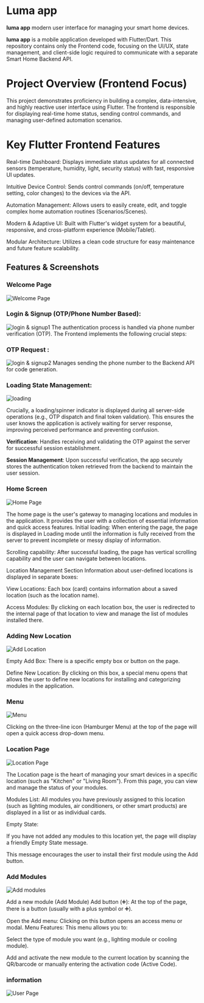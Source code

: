 # Luma app

**luma app** modern user interface for managing your smart home devices.

**luma app** is a mobile application developed with Flutter/Dart. This repository contains only the Frontend code, focusing on the UI/UX, state management, and client-side logic required to communicate with a separate Smart Home Backend API.

# Project Overview (Frontend Focus)

This project demonstrates proficiency in building a complex, data-intensive, and highly reactive user interface using Flutter. The frontend is responsible for displaying real-time home status, sending control commands, and managing user-defined automation scenarios.

# Key Flutter Frontend Features

Real-time Dashboard: Displays immediate status updates for all connected sensors (temperature, humidity, light, security status) with fast, responsive UI updates.

Intuitive Device Control: Sends control commands (on/off, temperature setting, color changes) to the devices via the API.

Automation Management: Allows users to easily create, edit, and toggle complex home automation routines (Scenarios/Scenes).

Modern & Adaptive UI: Built with Flutter's widget system for a beautiful, responsive, and cross-platform experience (Mobile/Tablet).

Modular Architecture: Utilizes a clean code structure for easy maintenance and future feature scalability.

## Features & Screenshots

### Welcome Page
![Welcome Page](https://raw.githubusercontent.com/fati2025s/luma_app/main/images/screenshots/1.jpg)

### Login & Signup (OTP/Phone Number Based): 

![login & signup1](https://raw.githubusercontent.com/fati2025s/luma_app/main/images/screenshots/2.jpg)
The authentication process is handled via phone number verification (OTP). The Frontend implements the following crucial steps:

### OTP Request : 
![login & signup2](https://raw.githubusercontent.com/fati2025s/luma_app/main/images/screenshots/4.jpg)
Manages sending the phone number to the Backend API for code generation.

### Loading State Management: 
![loading](https://raw.githubusercontent.com/fati2025s/luma_app/main/images/screenshots/3.jpg)

Crucially, a loading/spinner indicator is displayed during all server-side operations (e.g., OTP dispatch and final token validation). This ensures the user knows the application is actively waiting for server response, improving perceived performance and preventing confusion.

**Verification**: Handles receiving and validating the OTP against the server for successful session establishment.

**Session Management**: Upon successful verification, the app securely stores the authentication token retrieved from the backend to maintain the user session.

### Home Screen
![Home Page](https://raw.githubusercontent.com/fati2025s/luma_app/main/images/screenshots/5.jpg)

The home page is the user's gateway to managing locations and modules in the application. It provides the user with a collection of essential information and quick access features.
Initial loading: When entering the page, the page is displayed in Loading mode until the information is fully received from the server to prevent incomplete or messy display of information.

Scrolling capability: After successful loading, the page has vertical scrolling capability and the user can navigate between locations.

Location Management Section
Information about user-defined locations is displayed in separate boxes:

View Locations: Each box (card) contains information about a saved location (such as the location name).

Access Modules: By clicking on each location box, the user is redirected to the internal page of that location to view and manage the list of modules installed there.

### Adding New Location
![Add Location](https://raw.githubusercontent.com/fati2025s/luma_app/main/images/screenshots/6.jpg)

Empty Add Box: There is a specific empty box or button on the page.

Define New Location: By clicking on this box, a special menu opens that allows the user to define new locations for installing and categorizing modules in the application.

### Menu
![Menu](https://raw.githubusercontent.com/fati2025s/luma_app/main/images/screenshots/9.jpg)

Clicking on the three-line icon (Hamburger Menu) at the top of the page will open a quick access drop-down menu.

### Location Page
![Location Page](https://raw.githubusercontent.com/fati2025s/luma_app/main/images/screenshots/8.jpg)

The Location page is the heart of managing your smart devices in a specific location (such as "Kitchen" or "Living Room"). From this page, you can view and manage the status of your modules.

Modules List: All modules you have previously assigned to this location (such as lighting modules, air conditioners, or other smart products) are displayed in a list or as individual cards.

Empty State:

If you have not added any modules to this location yet, the page will display a friendly Empty State message.

This message encourages the user to install their first module using the Add button.

### Add Modules
![Add modules](https://raw.githubusercontent.com/fati2025s/luma_app/main/images/screenshots/7.jpg)

Add a new module (Add Module)
Add button (➕): At the top of the page, there is a button (usually with a plus symbol or ➕).

Open the Add menu: Clicking on this button opens an access menu or modal.
Menu Features: This menu allows you to:

Select the type of module you want (e.g., lighting module or cooling module).

Add and activate the new module to the current location by scanning the QR/barcode or manually entering the activation code (Active Code).

### information
![User Page](https://raw.githubusercontent.com/fati2025s/luma_app/main/images/screenshots/10.jpg)
